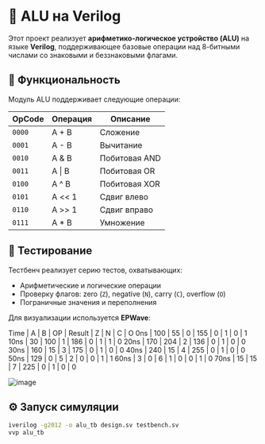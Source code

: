 # 🔢 ALU на Verilog

Этот проект реализует **арифметико-логическое устройство (ALU)** на языке **Verilog**, поддерживающее базовые операции над 8-битными числами со знаковыми и беззнаковыми флагами.

## 🚀 Функциональность

Модуль ALU поддерживает следующие операции:

| OpCode | Операция               | Описание                          |
|--------|------------------------|-----------------------------------|
| `0000` | A + B                  | Сложение                          |
| `0001` | A - B                  | Вычитание                         |
| `0010` | A & B                  | Побитовая AND                     |
| `0011` | A \| B                 | Побитовая OR                      |
| `0100` | A ^ B                  | Побитовая XOR                     |
| `0101` | A << 1                 | Сдвиг влево                       |
| `0110` | A >> 1                 | Сдвиг вправо                      |
| `0111` | A * B                  | Умножение                         |

## 🧪 Тестирование

Тестбенч реализует серию тестов, охватывающих:

- Арифметические и логические операции
- Проверку флагов: zero (`Z`), negative (`N`), carry (`C`), overflow (`O`)
- Пограничные значения и переполнения

Для визуализации используется **EPWave**:

Time |  A  |  B  | OP  | Result | Z | N | C | O 
   0ns | 100 |  55 |  0  | 155    | 0 | 1 | 0 | 1
  10ns |  30 | 100 |  1  | 186    | 0 | 1 | 1 | 0
  20ns | 170 | 204 |  2  | 136    | 0 | 1 | 0 | 0
  30ns | 160 |  15 |  3  | 175    | 0 | 1 | 0 | 0
  40ns | 240 |  15 |  4  | 255    | 0 | 1 | 0 | 0
  50ns | 129 |   0 |  5  |   2    | 0 | 0 | 1 | 1
  60ns |   3 |   0 |  6  |   1    | 0 | 0 | 1 | 0
  70ns |  15 |  15 |  7  | 225    | 0 | 1 | 0 | 0
  
![image](https://github.com/user-attachments/assets/4dbbb10a-b0ba-4ad0-958f-727c123b6c32)


## ⚙️ Запуск симуляции

```bash
iverilog -g2012 -o alu_tb design.sv testbench.sv
vvp alu_tb
